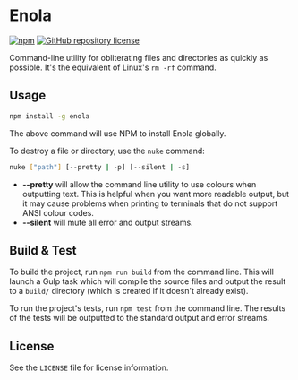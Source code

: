 [github-repository-url]: https://github.com/mgthomas99/enola
[npm-package-url]: http://npmjs.com/package/enola
[npm-package-version-shield-url]: https://img.shields.io/npm/v/enola.svg
[repository-license-shield-url]: https://img.shields.io/github/license/mgthomas99/css-project.svg?style=flat-square
[repository-license-url]: https://github.com/mgthomas99/enola/blob/master/LICENSE

# Enola

[![npm][npm-package-version-shield-url]][npm-package-url]
[![GitHub repository license][repository-license-shield-url]][repository-license-url]

Command-line utility for obliterating files and directories as quickly as
possible. It's the equivalent of Linux's `rm -rf` command.

## Usage

```sh
npm install -g enola
```

The above command will use NPM to install Enola globally.

To destroy a file or directory, use the `nuke` command:

```sh
nuke ["path"] [--pretty | -p] [--silent | -s]
```

* **--pretty** will allow the command line utility to use colours when
  outputting text. This is helpful when you want more readable output, but it
  may cause problems when printing to terminals that do not support ANSI colour
  codes.
* **--silent** will mute all error and output streams.

## Build & Test

To build the project, run `npm run build` from the command line. This will
launch a Gulp task which will compile the source files and output the result to
a `build/` directory (which is created if it doesn't already exist).

To run the project's tests, run `npm test` from the command line. The results of
the tests will be outputted to the standard output and error streams.

## License

See the `LICENSE` file for license information.
